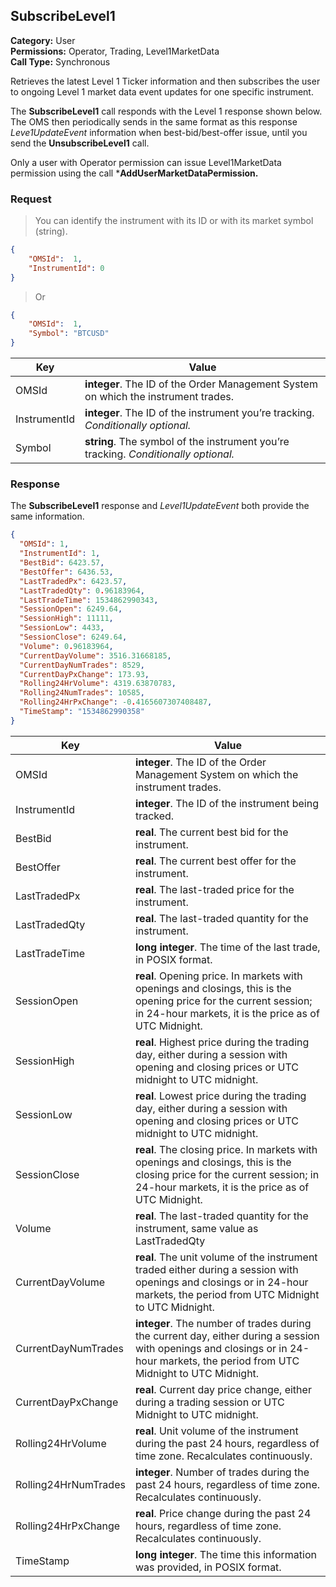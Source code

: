 ## SubscribeLevel1

**Category:** User<br />
**Permissions:** Operator, Trading, Level1MarketData<br />
**Call Type:** Synchronous

Retrieves the latest Level 1 Ticker information and then subscribes the user to ongoing Level 1 market data event updates for one specific instrument. 

The **SubscribeLevel1** call responds with the Level 1 response shown below. The OMS then periodically sends in the same format as this response *Leve1UpdateEvent* information when best-bid/best-offer issue, until you send the **UnsubscribeLevel1** call.

Only a user with Operator permission can issue Level1MarketData permission using the call ***AddUserMarketDataPermission.** 

### Request

> You can identify the instrument with its ID or with its market symbol (string).

```json
{
	"OMSId":  1,
	"InstrumentId": 0
}
```

> Or

```json
{
	"OMSId":  1,
	"Symbol": "BTCUSD"
}
```

| Key          | Value                                                        |
| ------------ | ------------------------------------------------------------ |
| OMSId        | **integer**. The ID of the Order Management System on which the instrument trades. |
| InstrumentId | **integer**. The ID of the instrument you’re tracking. *Conditionally optional.* |
| Symbol       | **string**. The symbol of the instrument you’re tracking. *Conditionally optional.* |

### Response

The **SubscribeLevel1** response and *Level1UpdateEvent* both provide the same information. 

```json
{
  "OMSId": 1,
  "InstrumentId": 1,
  "BestBid": 6423.57,
  "BestOffer": 6436.53,
  "LastTradedPx": 6423.57,
  "LastTradedQty": 0.96183964,
  "LastTradeTime": 1534862990343,
  "SessionOpen": 6249.64,
  "SessionHigh": 11111,
  "SessionLow": 4433,
  "SessionClose": 6249.64,
  "Volume": 0.96183964,
  "CurrentDayVolume": 3516.31668185,
  "CurrentDayNumTrades": 8529,
  "CurrentDayPxChange": 173.93,
  "Rolling24HrVolume": 4319.63870783,
  "Rolling24NumTrades": 10585,
  "Rolling24HrPxChange": -0.4165607307408487,
  "TimeStamp": "1534862990358"
}
```

| Key               | Value                                                        |
| -------------------- | ------------------------------------------------------------ |
| OMSId                | **integer**. The ID of the Order Management System on which the instrument trades. |
| InstrumentId         | **integer**. The ID of the instrument being tracked.         |
| BestBid              | **real**. The current best bid for the instrument.           |
| BestOffer            | **real**. The current best offer for the instrument.         |
| LastTradedPx         | **real**. The last-traded price for the instrument.          |
| LastTradedQty        | **real**. The last-traded quantity for the instrument.       |
| LastTradeTime        | **long integer**. The time of the last trade, in POSIX format. |
| SessionOpen          | **real**. Opening price. In markets with openings and closings, this is the opening price for the current session; in 24-hour markets, it is the price as of UTC Midnight. |
| SessionHigh          | **real**. Highest price during the trading day, either during a session with opening and closing prices or UTC midnight to UTC midnight. |
| SessionLow           | **real**. Lowest price during the trading day, either during a session with opening and closing prices or UTC midnight to UTC midnight. |
| SessionClose         | **real**. The closing price. In markets with openings and closings, this is the closing price for the current session; in 24-hour markets, it is the price as of UTC Midnight. |
| Volume               | **real**. The last-traded quantity for the instrument, same value as LastTradedQty  |
| CurrentDayVolume     | **real**. The unit volume of the instrument traded either during a session with openings and closings or in 24-hour markets, the period from UTC Midnight to UTC Midnight. |
| CurrentDayNumTrades  | **integer**. The number of trades during the current day, either during a session with openings and closings or in 24-hour markets, the period from UTC Midnight to UTC Midnight. |
| CurrentDayPxChange   | **real**. Current day price change, either during a trading session or UTC Midnight to UTC midnight. |
| Rolling24HrVolume    | **real**. Unit volume of the instrument during the past 24 hours, regardless of time zone. Recalculates continuously. |
| Rolling24HrNumTrades | **integer**. Number of trades during the past 24 hours, regardless of time zone. Recalculates continuously. |
| Rolling24HrPxChange  | **real**. Price change during the past 24 hours, regardless of time zone. Recalculates continuously. |
| TimeStamp            | **long integer**. The time this information was provided, in POSIX format.   |


